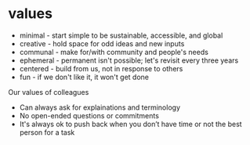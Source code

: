 # values 
- minimal - start simple to be sustainable, accessible, and global
- creative - hold space for odd ideas and new inputs
- communal - make for/with community and people's needs
- ephemeral - permanent isn't possible; let's revisit every three years 
- centered - build from us, not in response to others 
- fun - if we don't like it, it won't get done

Our values of colleagues
- Can always ask for explainations and terminology
- No open-ended questions or commitments
- It's always ok to push back when you don’t have time or not the best person for a task


